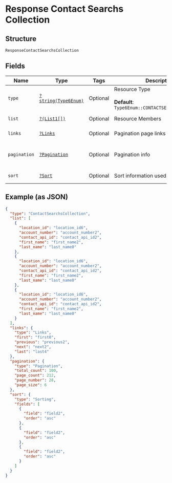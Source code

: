 
# Response Contact Searchs Collection

## Structure

`ResponseContactSearchsCollection`

## Fields

| Name | Type | Tags | Description | Getter | Setter |
|  --- | --- | --- | --- | --- | --- |
| `type` | [`?string(Type6Enum)`](../../doc/models/type-6-enum.md) | Optional | Resource Type<br><br>**Default**: `Type6Enum::CONTACTSEARCHSCOLLECTION` | getType(): ?string | setType(?string type): void |
| `list` | [`?(List1[])`](../../doc/models/list-1.md) | Optional | Resource Members | getList(): ?array | setList(?array list): void |
| `links` | [`?Links`](../../doc/models/links.md) | Optional | Pagination page links | getLinks(): ?Links | setLinks(?Links links): void |
| `pagination` | [`?Pagination`](../../doc/models/pagination.md) | Optional | Pagination info | getPagination(): ?Pagination | setPagination(?Pagination pagination): void |
| `sort` | [`?Sort`](../../doc/models/sort.md) | Optional | Sort information used on the results | getSort(): ?Sort | setSort(?Sort sort): void |

## Example (as JSON)

```json
{
  "type": "ContactSearchsCollection",
  "list": [
    {
      "location_id": "location_id6",
      "account_number": "account_number2",
      "contact_api_id": "contact_api_id2",
      "first_name": "first_name2",
      "last_name": "last_name0"
    },
    {
      "location_id": "location_id6",
      "account_number": "account_number2",
      "contact_api_id": "contact_api_id2",
      "first_name": "first_name2",
      "last_name": "last_name0"
    },
    {
      "location_id": "location_id6",
      "account_number": "account_number2",
      "contact_api_id": "contact_api_id2",
      "first_name": "first_name2",
      "last_name": "last_name0"
    }
  ],
  "links": {
    "type": "Links",
    "first": "first0",
    "previous": "previous2",
    "next": "next2",
    "last": "last4"
  },
  "pagination": {
    "type": "Pagination",
    "total_count": 100,
    "page_count": 212,
    "page_number": 28,
    "page_size": 6
  },
  "sort": {
    "type": "Sorting",
    "fields": [
      {
        "field": "field2",
        "order": "asc"
      },
      {
        "field": "field2",
        "order": "asc"
      },
      {
        "field": "field2",
        "order": "asc"
      }
    ]
  }
}
```

